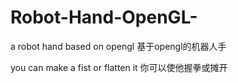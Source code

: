 # Robot-Hand-OpenGL- 

a robot hand based on opengl
基于opengl的机器人手
 
you can make a fist or flatten it
你可以使他握拳或摊开
